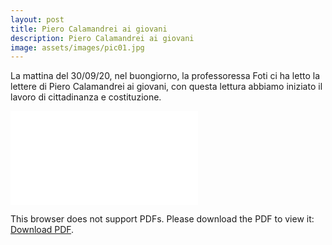 ```yaml
---
layout: post
title: Piero Calamandrei ai giovani
description: Piero Calamandrei ai giovani
image: assets/images/pic01.jpg
---
```


La mattina del 30/09/20, nel buongiorno, la professoressa Foti ci ha letto la lettere di Piero Calamandrei ai giovani, con questa lettura abbiamo iniziato il lavoro di cittadinanza e costituzione.

<object data="/assets/pdf/calamandrei.pdf" type="application/pdf" width="1000px" height="1000px">
    <embed src="/assets/pdf/calamandrei.pdf">
        <p>This browser does not support PDFs. Please download the PDF to view it: <a href="/assets/pdf/calamandrei.pdf">Download PDF</a>.</p>
    </embed>
</object>
